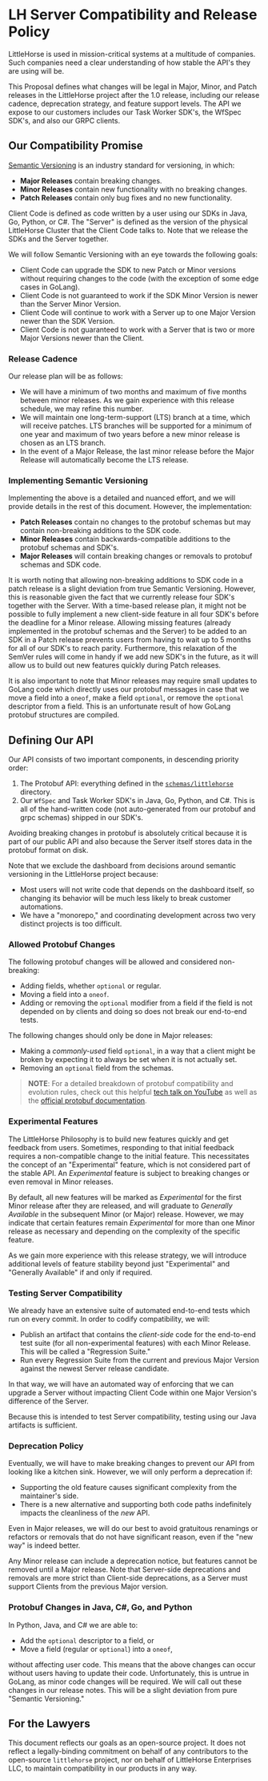 # LH Server Compatibility and Release Policy

LittleHorse is used in mission-critical systems at a multitude of companies. Such companies need a clear understanding of how stable the API's they are using will be.

This Proposal defines what changes will be legal in Major, Minor, and Patch releases in the LittleHorse project after the 1.0 release, including our release cadence, deprecation strategy, and feature support levels. The API we expose to our customers includes our Task Worker SDK's, the WfSpec SDK's, and also our GRPC clients.

## Our Compatibility Promise

[Semantic Versioning](https://semver.org) is an industry standard for versioning, in which:

* **Major Releases** contain breaking changes.
* **Minor Releases** contain new functionality with no breaking changes.
* **Patch Releases** contain only bug fixes and no new functionality.

Client Code is defined as code written by a user using our SDKs in Java, Go, Python, or C#. The "Server" is defined as the version of the physical LittleHorse Cluster that the Client Code talks to. Note that we release the SDKs and the Server together.

We will follow Semantic Versioning with an eye towards the following goals:

* Client Code can upgrade the SDK to new Patch or Minor versions without requiring changes to the code (with the exception of some edge cases in GoLang).
* Client Code is not guaranteed to work if the SDK Minor Version is newer than the Server Minor Version.
* Client Code will continue to work with a Server up to one Major Version newer than the SDK Version.
* Client Code is not guaranteed to work with a Server that is two or more Major Versions newer than the Client.

### Release Cadence

Our release plan will be as follows:
* We will have a minimum of two months and maximum of five months between minor releases. As we gain experience with this release schedule, we may refine this number.
* We will maintain one long-term-support (LTS) branch at a time, which will receive patches. LTS branches will be supported for a minimum of one year and maximum of two years before a new minor release is chosen as an LTS branch.
* In the event of a Major Release, the last minor release before the Major Release will automatically become the LTS release.

### Implementing Semantic Versioning

Implementing the above is a detailed and nuanced effort, and we will provide details in the rest of this document. However, the implementation:

* **Patch Releases** contain no changes to the protobuf schemas but may contain non-breaking additions to the SDK code.
* **Minor Releases** contain backwards-compatible additions to the protobuf schemas and SDK's.
* **Major Releases** will contain breaking changes or removals to protobuf schemas and SDK code.

It is worth noting that allowing non-breaking additions to SDK code in a patch release is a slight deviation from true Semantic Versioning. However, this is reasonable given the fact that we currently release four SDK's together with the Server. With a time-based release plan, it might not be possible to fully implement a new client-side feature in all four SDK's before the deadline for a Minor release. Allowing missing features (already implemented in the protobuf schemas and the Server) to be added to an SDK in a Patch release prevents users from having to wait up to 5 months for all of our SDK's to reach parity. Furthermore, this relaxation of the SemVer rules will come in handy if we add new SDK's in the future, as it will allow us to build out new features quickly during Patch releases.

It is also important to note that Minor releases may require small updates to GoLang code which directly uses our protobuf messages in case that we move a field into a `oneof`, make a field `optional`, or remove the `optional` descriptor from a field. This is an unfortunate result of how GoLang protobuf structures are compiled.

## Defining Our API

Our API consists of two important components, in descending priority order:

1. The Protobuf API: everything defined in the [`schemas/littlehorse`](https://github.com/littlehorse-enterprises/littlehorse/tree/master/schemas/littlehorse) directory.
2. Our `WfSpec` and Task Worker SDK's in Java, Go, Python, and C#. This is all of the hand-written code (not auto-generated from our protobuf and grpc schemas) shipped in our SDK's.

Avoiding breaking changes in protobuf is absolutely critical because it is part of our public API and also because the Server itself stores data in the protobuf format on disk.

Note that we exclude the dashboard from decisions around semantic versioning in the LittleHorse project because:

* Most users will not write code that depends on the dashboard itself, so changing its behavior will be much less likely to break customer automations.
* We have a "monorepo," and coordinating development across two very distinct projects is too difficult.

### Allowed Protobuf Changes

The following protobuf changes will be allowed and considered non-breaking:

* Adding fields, whether `optional` or regular.
* Moving a field into a `oneof`.
* Adding or removing the `optional` modifier from a field if the field is not depended on by clients and doing so does not break our end-to-end tests.

The following changes should only be done in Major releases:

* Making a _commonly-used_ field `optional`, in a way that a client might be broken by expecting it to always be set when it is not actually set.
* Removing an `optional` field from the schemas.

> __NOTE__: For a detailed breakdown of protobuf compatibility and evolution rules, check out this helpful [tech talk on YouTube](https://www.youtube.com/watch?v=Z0NM62ZeNN4) as well as the [official protobuf documentation](https://protobuf.dev/programming-guides/proto3/#updating).

### Experimental Features

The LittleHorse Philosophy is to build new features quickly and get feedback from users. Sometimes, responding to that initial feedback requires a non-compatible change to the initial feature. This necessitates the concept of an "Experimental" feature, which is not considered part of the stable API. An _Experimental_ feature is subject to breaking changes or even removal in Minor releases.

By default, all new features will be marked as _Experimental_ for the first Minor release after they are released, and will graduate to _Generally Available_ in the subsequent Minor (or Major) release. However, we may indicate that certain features remain _Experimental_ for more than one Minor release as necessary and depending on the complexity of the specific feature.

As we gain more experience with this release strategy, we will introduce additional levels of feature stability beyond just "Experimental" and "Generally Available" if and only if required.

### Testing Server Compatibility

We already have an extensive suite of automated end-to-end tests which run on every commit. In order to codify compatibility, we will:

* Publish an artifact that contains the _client-side_ code for the end-to-end test suite (for all non-experimental features) with each Minor Release. This will be called a "Regression Suite."
* Run every Regression Suite from the current and previous Major Version against the newest Server release candidate.

In that way, we will have an automated way of enforcing that we can upgrade a Server without impacting Client Code within one Major Version's difference of the Server.

Because this is intended to test Server compatibility, testing using our Java artifacts is sufficient. 

### Deprecation Policy

Eventually, we will have to make breaking changes to prevent our API from looking like a kitchen sink. However, we will only perform a deprecation if:

* Supporting the old feature causes significant complexity from the maintainer's side.
* There is a new alternative and supporting both code paths indefinitely impacts the cleanliness of the _new_ API.

Even in Major releases, we will do our best to avoid gratuitous renamings or refactors or removals that do not have significant reason, even if the "new way" is indeed better.

Any Minor release can include a deprecation notice, but features cannot be removed until a Major release. Note that Server-side deprecations and removals are more strict than Client-side deprecations, as a Server must support Clients from the previous Major version.

### Protobuf Changes in Java, C#, Go, and Python

In Python, Java, and C# we are able to:
* Add the `optional` descriptor to a field, or
* Move a field (regular or `optional`) into a `oneof`,

without affecting user code. This means that the above changes can occur without users having to update their code. Unfortunately, this is untrue in GoLang, as minor code changes will be required. We will call out these changes in our release notes. This will be a slight deviation from pure "Semantic Versioning."

## For the Lawyers

This document reflects our goals as an open-source project. It does not reflect a legally-binding commitment on behalf of any contributors to the open-source `littlehorse` project, nor on behalf of LittleHorse Enterprises LLC, to maintain compatibility in our products in any way.
